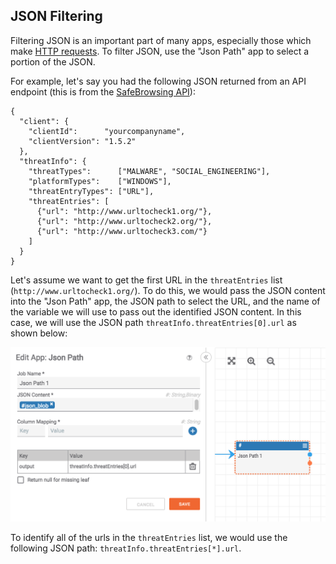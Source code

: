 ## JSON Filtering

Filtering JSON is an important part of many apps, especially those which make [HTTP requests](http_client_response_handling.html). To filter JSON, use the "Json Path" app to select a portion of the JSON.

For example, let's say you had the following JSON returned from an API endpoint (this is from the [SafeBrowsing API](https://developers.google.com/safe-browsing/v4/lookup-api)):

```
{
  "client": {
    "clientId":      "yourcompanyname",
    "clientVersion": "1.5.2"
  },
  "threatInfo": {
    "threatTypes":      ["MALWARE", "SOCIAL_ENGINEERING"],
    "platformTypes":    ["WINDOWS"],
    "threatEntryTypes": ["URL"],
    "threatEntries": [
      {"url": "http://www.urltocheck1.org/"},
      {"url": "http://www.urltocheck2.org/"},
      {"url": "http://www.urltocheck3.com/"}
    ]
  }
}
```

Let's assume we want to get the first URL in the `threatEntries` list (`http://www.urltocheck1.org/`). To do this, we would pass the JSON content into the "Json Path" app, the JSON path to select the URL, and the name of the variable we will use to pass out the identified JSON content. In this case, we will use the JSON path `threatInfo.threatEntries[0].url` as shown below:

![json path filter](_images/json_path_filter.png)

To identify all of the urls in the `threatEntries` list, we would use the following JSON path: `threatInfo.threatEntries[*].url`.
